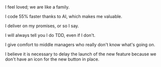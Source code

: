I feel loved; we are like a family.

I code 55% faster thanks to AI, which makes me valuable.

I deliver on my promises, or so I say.

I will always tell you I do TDD, even if I don't.

I give comfort to middle managers who really don't know what's going on.

I believe it is necessary to delay the launch of the new feature because we don't have an icon for the new button in place.
